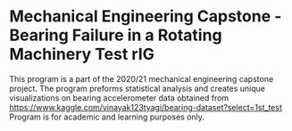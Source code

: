 # Mechanical Engineering Capstone - Bearing Failure in a Rotating Machinery Test rIG

This program is a part of the 2020/21 mechanical engineering capstone project. The program preforms
statistical analysis and creates unique visualizations on bearing accelerometer data obtained from
https://www.kaggle.com/vinayak123tyagi/bearing-dataset?select=1st_test
Program is for academic and learning purposes only.
